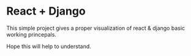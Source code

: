 # React + Django

This simple project gives a proper visualization of react & django basic working princepals.

Hope this will help to understand.
